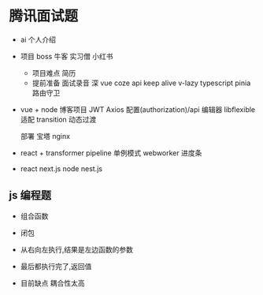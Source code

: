 # 腾讯面试题
- ai
  个人介绍

- 项目
  boss 牛客 实习僧 小红书 
  - 项目难点 简历 
  - 提前准备 面试录音
  深 
  vue coze api 
  keep alive 
  v-lazy
  typescript
  pinia 
  路由守卫 

- vue + node 博客项目
  JWT 
  Axios 配置(authorization)/api
  编辑器
  libflexible 适配
  transition 动态过渡

  部署 宝塔 nginx 

- react + transformer 
  pipeline
  单例模式
  webworker
  进度条

- react next.js  node nest.js

## js 编程题
  - 组合函数
  - 闭包
  - 从右向左执行,结果是左边函数的参数
  - 最后都执行完了,返回值

  - 目前缺点 耦合性太高